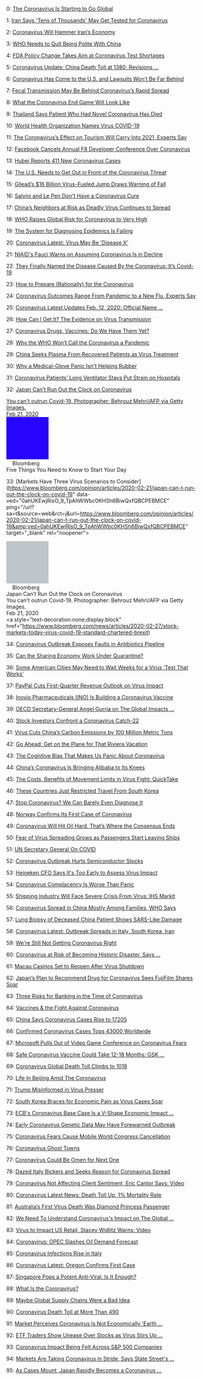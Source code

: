 0: 	 [The Coronavirus Is Starting to Go Global](https://www.bloomberg.com/opinion/articles/2020-02-24/coronavirus-going-global-from-italy-and-iran-to-south-korea) 

1: 	 [Iran Says 'Tens of Thousands' May Get Tested for Coronavirus](https://www.bloomberg.com/news/articles/2020-02-29/bahrain-threatens-untested-from-iran-with-arrest-amid-virus) 

2: 	 [Coronavirus Will Hammer Iran’s Economy](https://www.bloomberg.com/opinion/articles/2020-02-25/coronavirus-will-hammer-iran-s-economy) 

3: 	 [WHO Needs to Quit Being Polite With China](https://www.bloomberg.com/opinion/articles/2020-02-18/coronavirus-threat-means-who-should-demand-more-help-from-china) 

4: 	 [FDA Policy Change Takes Aim at Coronavirus Test Shortages](https://www.bloomberg.com/news/articles/2020-02-29/fda-policy-change-takes-aim-at-u-s-coronavirus-test-shortages) 

5: 	 [Coronavirus Update: China Death Toll at 1380; Revisions ...](https://www.bloomberg.com/news/videos/2020-02-14/coronavirus-update-china-death-toll-at-1-380-revisions-cloud-picture-video) 

6: 	 [Coronavirus Has Come to the U.S. and Lawsuits Won’t Be Far Behind](https://www.bloomberg.com/news/videos/2020-02-13/coronavirus-death-toll-rises-to-more-than-1300-video) 

7: 	 [Fecal Transmission May Be Behind Coronavirus’s Rapid Spread](https://www.bloomberg.com/opinion/articles/2020-02-28/coronavirus-has-come-to-the-u-s-and-lawsuits-won-t-be-far-behind) 

8: 	 [What the Coronavirus End Game Will Look Like](https://www.bloomberg.com/news/articles/2020-02-20/fecal-transmission-may-be-behind-coronavirus-s-rapid-spread) 

9: 	 [Thailand Says Patient Who Had Novel Coronavirus Has Died](https://www.bloomberg.com/opinion/articles/2020-02-29/coronavirus-end-game-will-be-nuisance-more-than-terror) 

10: 	 [World Health Organization Names Virus COVID-19](https://www.bloomberg.com/news/articles/2020-03-01/thailand-reports-first-death-from-novel-coronavirus-infection) 

11: 	 [The Coronavirus’s Effect on Tourism Will Carry Into 2021, Experts Say](https://www.bloomberg.com/news/videos/2020-02-12/world-health-organization-names-virus-covid-19-video) 

12: 	 [Facebook Cancels Annual F8 Developer Conference Over Coronavirus](https://www.bloomberg.com/news/articles/2020-02-13/coronavirus-s-effect-on-tourism-will-carry-into-2021-experts-say) 

13: 	 [Hubei Reports 411 New Coronavirus Cases](https://www.bloomberg.com/news/articles/2020-02-27/facebook-cancels-annual-f8-developer-conference-over-coronavirus) 

14: 	 [The U.S. Needs to Get Out in Front of the Coronavirus Threat](https://www.bloomberg.com/news/videos/2020-02-21/hubei-reports-411-new-coronavirus-cases-video) 

15: 	 [Gilead’s $16 Billion Virus-Fueled Jump Draws Warning of Fall](https://www.bloomberg.com/opinion/articles/2020-02-24/coronavirus-u-s-needs-to-prepare-better-for-threat) 

16: 	 [Salvini and Le Pen Don't Have a Coronavirus Cure](https://www.bloomberg.com/news/articles/2020-02-27/gilead-s-20-billion-virus-fueled-surge-draws-warnings-of-a-fall) 

17: 	 [China’s Neighbors at Risk as Deadly Virus Continues to Spread](https://www.bloomberg.com/opinion/articles/2020-02-25/salvini-and-le-pen-don-t-have-a-european-coronavirus-cure) 

18: 	 [WHO Raises Global Risk for Coronavirus to Very High](https://www.bloomberg.com/news/articles/2020-02-19/cambodia-leader-s-virus-exposure-shows-risk-to-china-s-neighbors) 

19: 	 [The System for Diagnosing Epidemics Is Failing](https://www.bloomberg.com/news/articles/2020-02-28/who-raises-global-risk-for-coronavirus-to-very-high-from-high) 

20: 	 [Coronavirus Latest: Virus May Be 'Disease X'](https://www.bloomberg.com/opinion/articles/2020-02-13/coronavirus-case-surge-shows-need-for-better-diagnosistic-tools) 

21: 	 [NIAID's Fauci Warns on Assuming Coronavirus Is in Decline](https://www.bloomberg.com/news/articles/2020-02-22/coronavirus-may-be-the-disease-x-health-agency-warned-about) 

22: 	 [They Finally Named the Disease Caused By the Coronavirus: It’s Covid-19](https://www.bloomberg.com/news/videos/2020-02-12/niaid-s-fauci-warns-on-assuming-coronavirus-is-in-decline-video) 

23: 	 [How to Prepare (Rationally) for the Coronavirus](https://www.bloomberg.com/news/articles/2020-02-11/new-name-for-disease-caused-by-virus-outbreak-covid-19) 

24: 	 [Coronavirus Outcomes Range From Pandemic to a New Flu, Experts Say](https://www.bloomberg.com/opinion/articles/2020-02-29/coronavirus-prep-checklist-a-rational-guide-for-covid-19) 

25: 	 [Coronavirus Latest Updates Feb. 12, 2020: Official Name ...](https://www.bloomberg.com/news/articles/2020-02-18/when-will-the-coronavirus-outbreak-end-experts-give-predictions) 

26: 	 [How Can I Get It? The Evidence on Virus Transmission](https://www.bloomberg.com/news/articles/2020-02-11/disease-gets-official-name-death-toll-now-1-112-virus-update) 

27: 	 [Coronavirus Drugs, Vaccines: Do We Have Them Yet?](https://www.bloomberg.com/news/articles/2020-02-21/how-the-novel-coronavirus-can-maybe-infect-you-quicktake) 

28: 	 [Why the WHO Won’t Call the Coronavirus a Pandemic](https://www.bloomberg.com/news/articles/2020-02-05/why-reports-of-drugs-for-coronavirus-are-premature-quicktake) 

29: 	 [China Seeks Plasma From Recovered Patients as Virus Treatment](https://www.bloomberg.com/opinion/articles/2020-02-27/coronoavirus-why-the-who-won-t-call-covid-19-a-pandemic) 

30: 	 [Why a Medical-Glove Panic Isn't Helping Rubber](https://www.bloomberg.com/news/articles/2020-02-14/china-seeks-plasma-from-recovered-patients-for-coronavirus-cure) 

31: 	 [Coronavirus Patients’ Long Ventilator Stays Put Strain on Hospitals](https://www.bloomberg.com/opinion/articles/2020-02-19/coronavirus-travel-limits-not-gloves-will-set-rubber-prices) 

32: 	 [Japan Can’t Run Out the Clock on Coronavirus</div><div class="yJHHTd"><div class="Y3v8qd">You can't outrun Covid-19. Photographer: Behrouz Mehri/AFP via Getty Images.</div><div class="wxp1Sb"><span class="YCV9ed isfR2"><span class="WG9SHc"><span>Feb 21, 2020</span></span></span></div></div></div></div></a><div></div></div></div></div></g-card></div><div><g-card class="nChh6e DyOREb" data-hveid="245"><div><div><div></div><div class="dbsr" data-ved="0ahUKEwjRisO_9_TpAhWWbc0KHSh6BiwQxPQBCPYBKAAwIg"><a style="text-decoration:none;display:block" href="https://www.bloomberg.com/news/articles/2020-02-27/stock-markets-today-virus-covid-19-standard-chartered-brexit" data-ved="0ahUKEwjRisO_9_TpAhWWbc0KHSh6BiwQxfQBCPcBMCI" ping="/url?sa=t&amp;source=web&amp;rct=j&amp;url=https://www.bloomberg.com/news/articles/2020-02-27/stock-markets-today-virus-covid-19-standard-chartered-brexit&amp;ved=0ahUKEwjRisO_9_TpAhWWbc0KHSh6BiwQxfQBCPcBMCI" target="_blank" rel="noopener"><div class="yr3B8d KWQBje"><div class="vC5xic"><div class="sYpfDb" style="width:112px;height:112px"><div class="qV9w7d" style="height:112px;border-radius:8px"><div class="KNcnob" style="height:112px;width:112px;background-color:#2904fd"><g-img><img id="dimg_137" src="data:image/gif;base64,R0lGODlhAQABAIAAAP///////yH5BAEKAAEALAAAAAABAAEAAAICTAEAOw==" data-deferred="1" class="rISBZc M4dUYb" height="112" width="112" alt=""></g-img></div></div></div></div><div class="hI5pFf"><div class="XTjFC WF4CUc"><g-img class="QyR1Ze"><img id="dimg_139" src="data:image/gif;base64,R0lGODlhAQABAIAAAP///////yH5BAEKAAEALAAAAAABAAEAAAICTAEAOw==" data-deferred="1" class="rISBZc M4dUYb" height="16" width="16" alt=""></g-img>Bloomberg</div><div class="JheGif nDgy9d" aria-level="2" role="heading" style="-webkit-line-clamp:2">Five Things You Need to Know to Start Your Day](https://www.bloomberg.com/news/articles/2020-02-23/coronavirus-patients-long-ventilator-stays-strain-hospitals) 

33: 	 [Markets Have Three Virus Scenarios to Consider](https://www.bloomberg.com/opinion/articles/2020-02-21/japan-can-t-run-out-the-clock-on-covid-19" data-ved="0ahUKEwjRisO_9_TpAhWWbc0KHSh6BiwQxfQBCPEBMCE" ping="/url?sa=t&amp;source=web&amp;rct=j&amp;url=https://www.bloomberg.com/opinion/articles/2020-02-21/japan-can-t-run-out-the-clock-on-covid-19&amp;ved=0ahUKEwjRisO_9_TpAhWWbc0KHSh6BiwQxfQBCPEBMCE" target="_blank" rel="noopener"><div class="yr3B8d KWQBje"><div class="vC5xic"><div class="sYpfDb" style="width:112px;height:112px"><div class="qV9w7d" style="height:112px;border-radius:8px"><div class="KNcnob" style="height:112px;width:112px;background-color:#bfc5c8"><g-img><img id="dimg_133" src="data:image/gif;base64,R0lGODlhAQABAIAAAP///////yH5BAEKAAEALAAAAAABAAEAAAICTAEAOw==" data-deferred="1" class="rISBZc M4dUYb" height="112" width="112" alt=""></g-img></div></div></div></div><div class="hI5pFf"><div class="XTjFC WF4CUc"><g-img class="QyR1Ze"><img id="dimg_135" src="data:image/gif;base64,R0lGODlhAQABAIAAAP///////yH5BAEKAAEALAAAAAABAAEAAAICTAEAOw==" data-deferred="1" class="rISBZc M4dUYb" height="16" width="16" alt=""></g-img>Bloomberg</div><div class="JheGif nDgy9d" aria-level="2" role="heading" style="-webkit-line-clamp:2">Japan Can’t Run Out the Clock on Coronavirus</div><div class="yJHHTd"><div class="Y3v8qd">You can't outrun Covid-19. Photographer: Behrouz Mehri/AFP via Getty Images.</div><div class="wxp1Sb"><span class="YCV9ed isfR2"><span class="WG9SHc"><span>Feb 21, 2020</span></span></span></div></div></div></div></a><div></div></div></div></div></g-card></div><div><g-card class="nChh6e DyOREb" data-hveid="245"><div><div><div></div><div class="dbsr" data-ved="0ahUKEwjRisO_9_TpAhWWbc0KHSh6BiwQxPQBCPYBKAAwIg"><a style="text-decoration:none;display:block" href="https://www.bloomberg.com/news/articles/2020-02-27/stock-markets-today-virus-covid-19-standard-chartered-brexit) 

34: 	 [Coronavirus Outbreak Exposes Faults in Antibiotics Pipeline](https://www.bloomberg.com/opinion/articles/2020-02-26/coronavirus-markets-have-three-scenarios-to-consider) 

35: 	 [Can the Sharing Economy Work Under Quarantine?](https://www.bloomberg.com/news/articles/2020-02-26/coronavirus-outbreak-exposes-faults-in-antibiotics-pipeline) 

36: 	 [Some American Cities May Need to Wait Weeks for a Virus ‘Test That Works’](https://www.bloomberg.com/news/articles/2020-02-28/can-the-sharing-economy-work-under-quarantine-k76aypoy) 

37: 	 [PayPal Cuts First-Quarter Revenue Outlook on Virus Impact](https://www.bloomberg.com/news/articles/2020-02-28/states-and-cities-improvise-with-few-virus-test-kits-to-be-found) 

38: 	 [Inovio Pharmaceuticals (INO) Is Building a Coronavirus Vaccine](https://www.bloomberg.com/news/articles/2020-02-27/paypal-cuts-first-quarter-revenue-outlook-on-virus-impact) 

39: 	 [OECD Secretary-General Angel Gurria on The Global Impacts ...](https://www.bloomberg.com/news/articles/2020-02-13/this-oslo-facility-may-be-the-key-to-the-coronavirus-vaccine) 

40: 	 [Stock Investors Confront a Coronavirus Catch-22](https://www.bloomberg.com/news/videos/2020-02-24/oecd-secretary-general-angel-gurria-on-the-global-impacts-of-coronavirus-video) 

41: 	 [Virus Cuts China’s Carbon Emissions by 100 Million Metric Tons](https://www.bloomberg.com/opinion/articles/2020-02-25/coronavirus-stock-investors-confront-a-catch-22) 

42: 	 [Go Ahead: Get on the Plane for That Riviera Vacation](https://www.bloomberg.com/news/articles/2020-02-19/virus-cuts-china-s-carbon-emissions-by-100-million-metric-tons) 

43: 	 [The Cognitive Bias That Makes Us Panic About Coronavirus](https://www.bloomberg.com/opinion/articles/2020-02-28/coronavirus-should-not-keep-you-from-flying) 

44: 	 [China’s Coronavirus Is Bringing Alibaba to Its Knees](https://www.bloomberg.com/opinion/articles/2020-02-28/coronavirus-panic-caused-by-probability-neglect) 

45: 	 [The Costs, Benefits of Movement Limits in Virus Fight: QuickTake](https://www.bloomberg.com/opinion/articles/2020-02-13/alibaba-earnings-coronavirus-threatens-growth-of-core-businesses) 

46: 	 [These Countries Just Restricted Travel From South Korea](https://www.bloomberg.com/news/articles/2020-02-28/why-curbing-travel-is-no-cure-all-for-the-coronavirus-quicktake) 

47: 	 [Stop Coronavirus? We Can Barely Even Diagnose It](https://www.bloomberg.com/news/articles/2020-02-24/south-koreans-face-travel-restrictions-after-virus-cases-climb) 

48: 	 [Norway Confirms Its First Case of Coronavirus](https://www.bloomberg.com/opinion/articles/2020-02-13/stop-coronavirus-we-can-barely-even-diagnose-it) 

49: 	 [Coronavirus Will Hit Oil Hard. That’s Where the Consensus Ends](https://www.bloomberg.com/news/articles/2020-02-26/norway-confirms-its-first-case-of-coronavirus) 

50: 	 [Fear of Virus Spreading Grows as Passengers Start Leaving Ships](https://www.bloomberg.com/news/articles/2020-02-14/coronavirus-will-hit-oil-hard-that-s-where-the-consensus-ends) 

51: 	 [UN Secretary General On COVID](https://www.bloomberg.com/news/articles/2020-02-18/out-of-the-virus-ship-and-back-in-quarantine-for-many-on-cruiser) 

52: 	 [Coronavirus Outbreak Hurts Semiconductor Stocks](https://www.bloomberg.com/news/videos/2020-02-19/un-secretary-general-on-covid-video) 

53: 	 [Heineken CFO Says It's Too Early to Assess Virus Impact](https://www.bloomberg.com/news/videos/2020-02-12/coronavirus-throws-wrench-into-semiconductor-demand-recovery-video) 

54: 	 [Coronavirus Complacency Is Worse Than Panic](https://www.bloomberg.com/news/videos/2020-02-12/heineken-cfo-says-it-s-too-early-to-assess-virus-impact-video) 

55: 	 [Shipping Industry Will Face Severe Crisis From Virus: IHS Markit](https://www.bloomberg.com/opinion/articles/2020-02-26/coronavirus-complacency-is-worse-than-panic) 

56: 	 [Coronavirus Spread in China Mostly Among Families, WHO Says](https://www.bloomberg.com/news/videos/2020-02-06/shipping-industry-will-face-severe-crisis-from-virus-ihs-markit-video) 

57: 	 [Lung Biopsy of Deceased China Patient Shows SARS-Like Damage](https://www.bloomberg.com/news/articles/2020-02-28/coronavirus-spread-in-china-mostly-among-families-report-says) 

58: 	 [Coronavirus Latest: Outbreak Spreads in Italy, South Korea, Iran](https://www.bloomberg.com/news/articles/2020-02-17/lung-biopsy-of-deceased-china-patient-shows-sars-like-damage) 

59: 	 [We're Still Not Getting Coronavirus Right](https://www.bloomberg.com/news/articles/2020-02-24/global-cases-spark-selloff-no-pandemic-who-says-virus-update) 

60: 	 [Coronavirus at Risk of Becoming Historic Disaster, Says ...](https://www.bloomberg.com/opinion/articles/2020-02-18/we-re-still-not-getting-coronavirus-right) 

61: 	 [Macau Casinos Set to Reopen After Virus Shutdown](https://www.bloomberg.com/news/videos/2020-02-07/coronavirus-at-risk-of-becoming-historic-disaster-says-summers-video) 

62: 	 [Japan’s Plan to Recommend Drug for Coronavirus Sees FujiFilm Shares Soar](https://www.bloomberg.com/news/videos/2020-02-19/macau-casinos-set-to-reopen-after-virus-shutdown-video) 

63: 	 [Three Risks for Banking in the Time of Coronavirus](https://www.bloomberg.com/news/articles/2020-02-25/fujifilm-soars-on-japan-s-plan-to-recommend-drug-for-coronavirus) 

64: 	 [Vaccines &amp; the Fight Against Coronavirus](https://www.bloomberg.com/opinion/articles/2020-02-13/coronavirus-dbs-earnings-show-risks-pan-asia-banks-must-watch) 

65: 	 [China Says Coronavirus Cases Rise to 17205](https://www.bloomberg.com/news/videos/2020-02-05/vaccines-the-fight-against-coronavirus-video) 

66: 	 [Confirmed Coronavirus Cases Tops 43000 Worldwide](https://www.bloomberg.com/news/videos/2020-02-03/china-says-coronavirus-cases-rise-to-17-205-video) 

67: 	 [Microsoft Pulls Out of Video Game Conference on Coronavirus Fears](https://www.bloomberg.com/news/videos/2020-02-12/confirmed-coronavirus-cases-tops-43-000-worldwide-video) 

68: 	 [Safe Coronavirus Vaccine Could Take 12-18 Months: GSK ...](https://www.bloomberg.com/news/articles/2020-02-27/microsoft-pulls-out-of-game-conference-on-coronavirus-fears) 

69: 	 [Coronavirus Global Death Toll Climbs to 1018](https://www.bloomberg.com/news/videos/2020-02-03/safe-coronavirus-vaccine-could-take-12-18-months-says-gsk-breuer-video) 

70: 	 [Life In Beijing Amid The Coronavirus](https://www.bloomberg.com/news/videos/2020-02-11/coronavirus-global-death-toll-climbs-to-1-018-video) 

71: 	 [Trump Misinformed in Virus Presser](https://www.bloomberg.com/news/videos/2020-02-11/life-in-beijing-amid-the-coronavirus-video) 

72: 	 [South Korea Braces for Economic Pain as Virus Cases Soar](https://www.bloomberg.com/news/videos/2020-02-29/trump-misinformed-in-virus-presser-video) 

73: 	 [ECB's Coronavirus Base Case Is a V-Shape Economic Impact ...](https://www.bloomberg.com/news/articles/2020-02-24/south-korea-braces-for-economic-pain-as-virus-cases-soar) 

74: 	 [Early Coronavirus Genetic Data May Have Forewarned Outbreak](https://www.bloomberg.com/news/videos/2020-02-21/ecb-s-coronavirus-base-case-is-a-v-shape-economic-impact-lane-says-video) 

75: 	 [Coronavirus Fears Cause Mobile World Congress Cancellation](https://www.bloomberg.com/news/articles/2020-02-12/early-coronavirus-data-was-available-weeks-before-public-release) 

76: 	 [Coronavirus Ghost Towns](https://www.bloomberg.com/news/videos/2020-02-12/mobile-world-congress-canceled-due-to-coronavirus-fears-video) 

77: 	 [Coronavirus Could Be Omen for Next One](https://www.bloomberg.com/news/videos/2020-02-16/coronavirus-ghost-towns-video) 

78: 	 [Dazed Italy Bickers and Seeks Reason for Coronavirus Spread](https://www.bloomberg.com/news/videos/2020-02-06/coronavirus-could-be-omen-for-next-one-video) 

79: 	 [Coronavirus Not Affecting Client Sentiment, Eric Cantor Says: Video](https://www.bloomberg.com/news/articles/2020-02-23/dazed-italy-bickers-as-it-seeks-answers-for-coronavirus-spread) 

80: 	 [Coronavirus Latest News: Death Toll Up, 1% Mortality Rate](https://www.bloomberg.com/news/videos/2020-02-21/moelis-seeing-robust-client-optimism-despite-virus-threat-cantor-says-video) 

81: 	 [Australia’s First Virus Death Was Diamond Princess Passenger](https://www.bloomberg.com/news/articles/2020-02-10/death-toll-tops-1-000-mortality-estimate-at-1-virus-update) 

82: 	 [We Need To Understand Coronavirus's Impact on The Global ...](https://www.bloomberg.com/news/articles/2020-03-01/man-dies-in-first-australia-coronavirus-fatality-channel-9-says) 

83: 	 [Virus to Impact US Retail, Stacey Widlitz Warns: Video](https://www.bloomberg.com/news/videos/2020-02-26/what-the-coronavirus-outbreak-means-for-pandemic-bonds-video) 

84: 	 [Coronavirus: OPEC Slashes Oil Demand Forecast](https://www.bloomberg.com/news/videos/2020-02-10/we-need-to-understand-coronavirus-s-impact-on-the-global-economy-says-loreen-gilbert-video-k6fv4zb5) 

85: 	 [Coronavirus Infections Rise in Italy](https://www.bloomberg.com/news/videos/2020-02-25/coronavirus-will-eventually-impact-u-s-retail-stacey-widlitz-warns-video) 

86: 	 [Coronavirus Latest: Oregon Confirms First Case](https://www.bloomberg.com/news/videos/2020-02-12/opec-slashes-oil-demand-forecast-on-coronavirus-impact-video) 

87: 	 [Singapore Pops a Potent Anti-Viral. Is It Enough?](https://www.bloomberg.com/news/videos/2020-02-23/coronavirus-infections-rise-in-italy-video) 

88: 	 [What Is the Coronavirus?](https://www.bloomberg.com/news/articles/2020-02-29/oregon-says-first-coronavirus-case-result-of-community-spread) 

89: 	 [Maybe Global Supply Chains Were a Bad Idea](https://www.bloomberg.com/opinion/articles/2020-02-18/coronavirus-singapore-s-budget-should-make-voters-feel-better) 

90: 	 [Coronavirus Death Toll at More Than 490](https://www.bloomberg.com/news/videos/2020-02-06/what-is-coronavirus-video) 

91: 	 [Market Perceives Coronavirus Is Not Economically 'Earth ...](https://www.bloomberg.com/news/videos/2020-02-05/how-is-the-coronavirus-affecting-airlines-video) 

92: 	 [ETF Traders Show Unease Over Stocks as Virus Stirs Up ...](https://www.bloomberg.com/opinion/articles/2020-02-21/coronavirus-forces-a-rethinking-of-supply-chains) 

93: 	 [Coronavirus Impact Being Felt Across S&amp;P 500 Companies](https://www.bloomberg.com/news/videos/2020-02-05/coronavirus-death-toll-at-more-than-490-video) 

94: 	 [Markets Are Taking Coronavirus in Stride, Says State Street's ...](https://www.bloomberg.com/news/videos/2020-02-14/coronavirus-won-t-be-economically-earth-shaking-rattner-video) 

95: 	 [As Cases Mount, Japan Rapidly Becomes a Coronavirus ...](https://www.bloomberg.com/news/videos/2020-02-06/etf-traders-show-unease-over-stocks-as-virus-stirs-up-volatility-video) 

